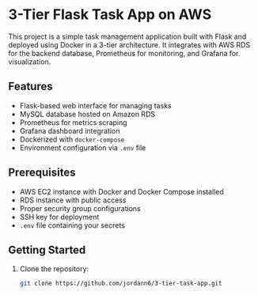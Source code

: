 # 3-Tier Flask Task App on AWS

This project is a simple task management application built with Flask and deployed using Docker in a 3-tier architecture. It integrates with AWS RDS for the backend database, Prometheus for monitoring, and Grafana for visualization.

## Features

- Flask-based web interface for managing tasks
- MySQL database hosted on Amazon RDS
- Prometheus for metrics scraping
- Grafana dashboard integration
- Dockerized with `docker-compose`
- Environment configuration via `.env` file

## Prerequisites

- AWS EC2 instance with Docker and Docker Compose installed
- RDS instance with public access
- Proper security group configurations
- SSH key for deployment
- `.env` file containing your secrets

## Getting Started

1. Clone the repository:
   ```bash
   git clone https://github.com/jordann6/3-tier-task-app.git
   ```

